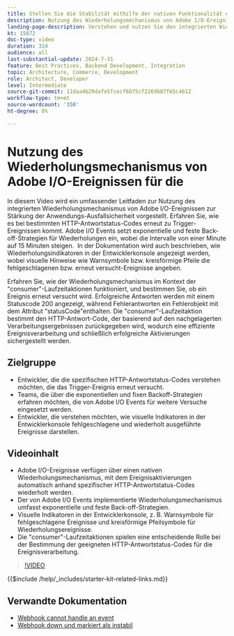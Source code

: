 ```yaml
---
title: Stellen Sie die Stabilität mithilfe der nativen Funktionalität eines Wiederholungsmechanismus sicher.
description: Nutzung des Wiederholungsmechanismus von Adobe I/O-Ereignissen für widerstandsfähige Anwendungen, einschließlich Wiederholungsbedingungen und visueller Indikatoren. ​
landing-page-description: Verstehen und nutzen Sie den integrierten Wiederholungsmechanismus von Adobe I/O-Ereignissen, um die Anwendungswiderstandsfähigkeit zu erhöhen und Ereignisaktivierungen effektiv zu verwalten. ​
kt: 15872
doc-type: video
duration: 314
audience: all
last-substantial-update: 2024-7-31
feature: Best Practices, Backend Development, Integration
topic: Architecture, Commerce, Development
role: Architect, Developer
level: Intermediate
source-git-commit: 11daa4b29dafe5fcecf6b75cf2269b87f65c4612
workflow-type: tm+mt
source-wordcount: '350'
ht-degree: 0%

---
```


# Nutzung des Wiederholungsmechanismus von Adobe I/O-Ereignissen für die &#x200B;

In diesem Video wird ein umfassender Leitfaden zur Nutzung des integrierten Wiederholungsmechanismus von Adobe I/O-Ereignissen zur Stärkung der Anwendungs-Ausfallsicherheit vorgestellt. Erfahren Sie, wie es bei bestimmten HTTP-Antwortstatus-Codes erneut zu Trigger-Ereignissen kommt. Adobe I/O Events setzt exponentielle und feste Back-off-Strategien für Wiederholungen ein, wobei die Intervalle von einer Minute auf 15 Minuten steigen. &#x200B; In der Dokumentation wird auch beschrieben, wie Wiederholungsindikatoren in der Entwicklerkonsole angezeigt werden, wobei visuelle Hinweise wie Warnsymbole bzw. kreisförmige Pfeile die fehlgeschlagenen bzw. erneut versucht-Ereignisse angeben.

Erfahren Sie, wie der Wiederholungsmechanismus im Kontext der &quot;consumer&quot;-Laufzeitaktionen funktioniert, und bestimmen Sie, ob ein Ereignis erneut versucht wird. &#x200B;Erfolgreiche Antworten werden mit einem Statuscode 200 angezeigt, während Fehlerantworten ein Fehlerobjekt mit dem Attribut &quot;statusCode&quot;enthalten. Die &quot;consumer&quot;-Laufzeitaktion bestimmt den HTTP-Antwort-Code, der basierend auf den nachgelagerten Verarbeitungsergebnissen zurückgegeben wird, wodurch eine effiziente Ereignisverarbeitung und schließlich erfolgreiche Aktivierungen sichergestellt werden. &#x200B;


## Zielgruppe

* Entwickler, die die spezifischen HTTP-Antwortstatus-Codes verstehen möchten, die das Trigger-Ereignis erneut versucht.
* Teams, die über die exponentiellen und fixen Backoff-Strategien erfahren möchten, die von Adobe I/O Events für weitere Versuche eingesetzt werden.
* Entwickler, die verstehen möchten, wie visuelle Indikatoren in der Entwicklerkonsole fehlgeschlagene und wiederholt ausgeführte Ereignisse darstellen.

## Videoinhalt

* Adobe I/O-Ereignisse verfügen über einen nativen Wiederholungsmechanismus, mit dem Ereignisaktivierungen automatisch anhand spezifischer HTTP-Antwortstatus-Codes wiederholt werden. &#x200B;
* Der von Adobe I/O Events implementierte Wiederholungsmechanismus umfasst exponentielle und feste Back-off-Strategien. &#x200B;
* Visuelle Indikatoren in der Entwicklerkonsole, z. B. Warnsymbole für fehlgeschlagene Ereignisse und kreisförmige Pfeilsymbole für Wiederholungsereignisse.
* Die &quot;consumer&quot;-Laufzeitaktionen spielen eine entscheidende Rolle bei der Bestimmung der geeigneten HTTP-Antwortstatus-Codes für die Ereignisverarbeitung.

>[!VIDEO](https://video.tv.adobe.com/v/3431695?learn=on)

{{$include /help/_includes/starter-kit-related-links.md}}

## Verwandte Dokumentation

* [Webhook cannot handle an event](https://developer.adobe.com/events/docs/support/faq/#what-happens-if-my-webhook-is-unable-to-handle-a-specific-event-but-handles-all-other-events-gracefully)
* [Webhook down und markiert als instabil](https://developer.adobe.com/events/docs/support/faq/#what-happens-if-my-webhook-is-down-why-is-my-event-registration-marked-as-unstable)
